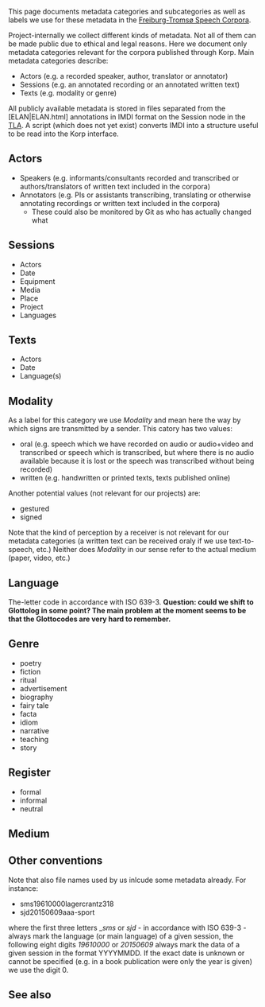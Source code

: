 This page documents metadata categories and subcategories as well as labels we use for these metadata in the [Freiburg-Tromsø Speech Corpora](freiburg.html).

Project-internally we collect different kinds of metadata. Not all of them can be made public due to ethical and legal reasons. Here we document only metadata categories relevant for the corpora published through Korp. Main metadata categories describe:

- Actors (e.g. a recorded speaker, author, translator or annotator)
- Sessions (e.g. an annotated recording or an annotated written text)
- Texts (e.g. modality or genre)

All publicly available metadata is stored in files separated from the [ELAN|ELAN.html] annotations in IMDI format on the Session node in the [TLA](TLA.html). A script (which does not yet exist) converts IMDI into a structure useful to be read into the Korp interface.


## Actors

- Speakers (e.g. informants/consultants recorded and transcribed or authors/translators of written text included in the corpora)
- Annotators (e.g. PIs or assistants transcribing, translating or otherwise annotating recordings or written text included in the corpora)
    - These could also be monitored by Git as who has actually changed what


## Sessions

- Actors
- Date
- Equipment
- Media
- Place
- Project
- Languages


## Texts

- Actors
- Date
- Language(s)

## Modality

As a label for this category we use _Modality_ and mean here the way by which signs are transmitted by a sender. This catory has two values:

- oral (e.g. speech which we have recorded on audio or audio+video and transcribed or speech which is transcribed, but where there is no audio available because it is lost or the speech was transcribed without being recorded)
- written (e.g. handwritten or printed texts, texts published online)  

Another potential values (not relevant for our projects) are:

- gestured
- signed

Note that the kind of perception by a receiver is not relevant for our metadata categories (a written text can be received oraly if we use text-to-speech, etc.) Neither does _Modality_ in our sense refer to the actual medium (paper, video, etc.)

## Language

The-letter code in accordance with ISO 639-3. **Question: could we shift to Glottolog in some point? The main problem at the moment seems to be that the Glottocodes are very hard to remember.**

## Genre

- poetry
- fiction
- ritual
- advertisement
- biography
- fairy tale
- facta
- idiom
- narrative
- teaching
- story

## Register

- formal
- informal
- neutral

## Medium



## Other conventions 

Note that also file names used by us inlcude some metadata already. For instance:

- sms19610000lagercrantz318
- sjd20150609aaa-sport

where the first three letters __sms_ or _sjd_ - in accordance with ISO 639-3 - always mark the language (or main language) of a given session, the following eight digits _19610000_ or _20150609_ always mark the data of a given session in the format YYYYMMDD. If the exact date is unknown or cannot be specified (e.g. in a book publication were only the year is given) we use the digit 0.


## See also
